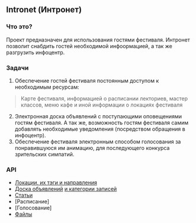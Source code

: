## Intronet (Интронет)
### Что это?
Проект предназначен для использования гостями фестиваля. Интронет позволит снабдить гостей необходимой инфоормацией, а так же разгрузить инфоцентр.
### Задачи
1. Обеспечение гостей фестиваля постоянным доступом к необходимым ресурсам:
>Карте фестиваля, информацией о расписании лекториев, мастер классов, меню кафе и иной информации о локациях фестиваля
2. Электронная доска объявлений с поступающими оповещениями гостям фестиваля. А так же, возможность гостям фестиваля самим добавлять необходимые уведомления (посредством обращения в инфоцентр).
3. Обеспечение фестиваля электронным способом голосования за понравившуюся им анимацию, для последующего конкурса зрительских симпатий.

### API
+ [Локации](https://github.com/Insomnia-IT/Wiki/blob/main/intronet-backend/locations.md#%D0%BB%D0%BE%D0%BA%D0%B0%D1%86%D0%B8%D0%B8-%D1%84%D0%B5%D1%81%D1%82%D0%B8%D0%B2%D0%B0%D0%BB%D1%8F-%D0%B8%D1%85-%D1%82%D1%8D%D0%B3%D0%B8-%D0%B8-%D0%BD%D0%B0%D0%BF%D1%80%D0%B0%D0%B2%D0%BB%D0%B5%D0%BD%D0%B8%D1%8F)[, их тэги](https://github.com/Insomnia-IT/Wiki/blob/main/intronet-backend/locations.md#%D1%82%D1%8D%D0%B3%D0%B8-%D0%BB%D0%BE%D0%BA%D0%B0%D1%86%D0%B8%D0%B9)[ и направления](https://github.com/Insomnia-IT/Wiki/blob/main/intronet-backend/locations.md#%D0%BD%D0%B0%D0%BF%D1%80%D0%B0%D0%B2%D0%BB%D0%B5%D0%BD%D0%B8%D1%8F-%D0%BB%D0%BE%D0%BA%D0%B0%D1%86%D0%B8%D0%B9)
+ [Доска объявлений](https://github.com/Insomnia-IT/Wiki/blob/main/intronet-backend/noteboard.md#%D0%B4%D0%BE%D1%81%D0%BA%D0%B0-%D0%BE%D0%B1%D1%8A%D1%8F%D0%B2%D0%BB%D0%B5%D0%BD%D0%B8%D0%B9) [и категории записей](https://github.com/Insomnia-IT/Wiki/blob/main/intronet-backend/noteboard.md#%D0%BC%D0%B5%D1%82%D0%BE%D0%B4%D1%8B-%D0%BA%D0%B0%D1%82%D0%B5%D0%B3%D0%BE%D1%80%D0%B8%D0%B9-%D0%B7%D0%B0%D0%BF%D0%B8%D1%81%D0%B5%D0%B9)
+ [Статьи](https://github.com/Insomnia-IT/Wiki/blob/main/intronet-backend/pages.md#%D0%BC%D0%B5%D1%82%D0%BE%D0%B4%D1%8B-%D1%81%D1%82%D0%B0%D1%82%D0%B5%D0%B9)
+ [Расписание]
+ [Голосование]
+ [Файлы](https://github.com/Insomnia-IT/Wiki/blob/main/intronet-backend/attachments.md#%D1%84%D0%B0%D0%B9%D0%BB%D0%B8%D0%BA%D0%B8)
